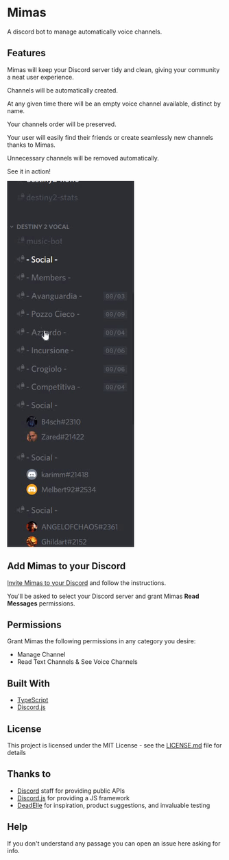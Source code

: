 # Mimas

A discord bot to manage automatically voice channels.

## Features

Mimas will keep your Discord server tidy and clean, giving your community a neat user experience.

Channels will be automatically created.

At any given time there will be an empty voice channel available, distinct by name.

Your channels order will be preserved.

Your user will easily find their friends or create seamlessly new channels thanks to Mimas.

Unnecessary channels will be removed automatically.

See it in action!

![Mimas in action](./img/mimas-in-action.gif)

## Add Mimas to your Discord

[Invite Mimas to your Discord](https://discordapp.com/oauth2/authorize?client_id=500602853098782752&scope=bot&permissions=1024) and follow the instructions.

You'll be asked to select your Discord server and grant Mimas **Read Messages** permissions.

## Permissions

Grant Mimas the following permissions in any category you desire:

- Manage Channel
- Read Text Channels & See Voice Channels

## Built With

- [TypeScript](https://www.typescriptlang.org/)
- [Discord.js](https://discord.js.org/)

## License

This project is licensed under the MIT License - see the [LICENSE.md](LICENSE.md) file for details

## Thanks to

- [Discord](https://discordapp.com/) staff for providing public APIs
- [Discord.js](https://discord.js.org/) for providing a JS framework
- [DeadElle](https://github.com/deadelle) for inspiration, product suggestions, and invaluable testing

## Help

If you don't understand any passage you can open an issue here asking for info.
